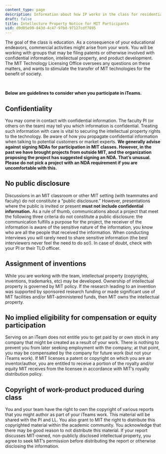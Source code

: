 ```yaml
---
content_type: page
description: Information about how IP works in the class for residential MIT students.
draft: false
title: Intellecture Property Notice for MIT Participants
uid: d9d05e99-843d-4c47-97bd-97127cdf7895
---
```

The goal of the class is education. As a consequence of your educational endeavors, commercial activities might arise from your work. You will be working with groups that may be filing patents or otherwise involved with confidential information, intellectual property, and product development. The MIT Technology Licensing Office oversees any questions on these matters, and wants to stimulate the transfer of MIT technologies for the benefit of society.

 

**Below are guidelines to consider when you participate in iTeams.**

## Confidentiality

You may come in contact with confidential information. The faculty PI (or others on the team) may tell you which information is confidential. Treating such information with care is vital to securing the intellectual property rights to the technology. Be aware of how you propagate confidential information when talking to potential customers or market experts. **We generally advise against signing NDAs for participation in MIT classes. However, in the past we have brought projects from outside MIT, and the organization proposing the project has suggested signing an NDA. That’s unusual. Please do not pick a project with an NDA requirement if you are uncomfortable with this.**

## No public disclosure

Discussions in an MIT classroom or other MIT setting (with teammates and faculty) do not constitute a “public disclosure.” However, presentations where the public is invited or present **must not include confidential information.** As a rule of thumb, communications about a project that meet the following three criteria do not constitute a public disclosure: the communication fulfills a purpose for the project, the receiver of the information is aware of the sensitive nature of the information, you know who are all the people that received the information. When conducting interviews you will rarely need to share sensitive information (the best interviewers never feel the need to do so!). In case of doubt, check with your PI or their TLO officer.

## Assignment of inventions

While you are working with the team, intellectual property (copyrights, inventions, trademarks, etc) may be developed. Ownership of intellectual property is governed by MIT policy. If the research leading to an invention was supported by sponsored research funding or made significant use of MIT facilities and/or MIT-administered funds, then MIT owns the intellectual property.

## No implied eligibility for compensation or equity participation

Serving on an iTeam does not entitle you to get paid by or own stock in any company that might be created as a result of your work. There is nothing to prevent you from later seeking employment with the company; at that point, you may be compensated by the company for future work (but not your iTeams work). If MIT licenses a patent or copyright on which you are an inventor/author, you are entitled to receive a portion of the royalty and/or equity MIT receives from the licensee in accordance with MIT’s royalty distribution policy.

## Copyright of work-product produced during class

You and your team have the right to own the copyright of various reports that you might author as part of your iTeams work. This material will be shared with the PI and LL. You also grant to MIT the right to distribute this copyrighted material within the academic community. You acknowledge that there may be good reason to not distribute this material. If your report discusses MIT-owned, non-publicly disclosed intellectual property, you agree to seek MIT’s permission before distributing the report or otherwise disclosing the information.